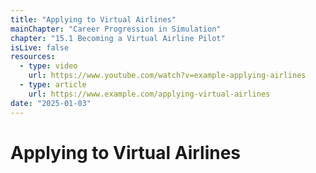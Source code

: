 ```yaml
---
title: "Applying to Virtual Airlines"
mainChapter: "Career Progression in Simulation"
chapter: "15.1 Becoming a Virtual Airline Pilot"
isLive: false
resources:
  - type: video
    url: https://www.youtube.com/watch?v=example-applying-airlines
  - type: article
    url: https://www.example.com/applying-virtual-airlines
date: "2025-01-03"
---
```


# Applying to Virtual Airlines
